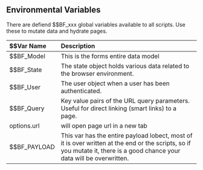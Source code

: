 ## Environmental Variables

There are defiend $\$BF_xxx  global variables available to all scripts. Use these to mutate data and hydrate pages.

| $$Var Name | Description |
| :--- | :--- |
| $\$BF_Model | This is the forms entire data model |
| $\$BF_State | The state object holds various data related to the browser environment. |
| $\$BF_User | The user object when a user has been authenticated. |
| $\$BF_Query | Key value pairs of the URL query parameters. Useful for direct linking (smart links) to a page. |
| options.url | will open page url in a new tab |
| $\$BF_PAYLOAD | This var has the entire payload lobect, most of it is over written at the end or the scripts, so if you mutate it, there is a good chance your data will be overwritten. |



